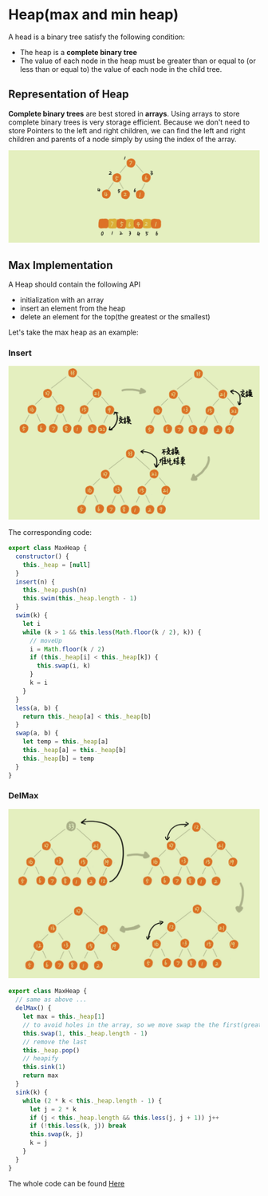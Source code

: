 # Heap(max and min heap)
A head is a binary tree satisfy the following condition:
* The heap is a **complete binary tree**
* The value of each node in the heap must be greater than or equal to (or less than or equal to) the value of each node in the child tree.


## Representation of Heap
**Complete binary trees** are best stored in **arrays**. Using arrays to store complete binary trees is very storage efficient. Because we don't need to store Pointers to the left and right children, we can find the left and right children and parents of a node simply by using the index of the array.

![](../assets//imgs/heap/representation-of-heap.png)
## Max Implementation
A Heap should contain the following API
* initialization with an array
* insert an element from the heap
* delete an element for the top(the greatest or the smallest)

Let's take the max heap as an example:

### Insert

![](../assets//imgs/heap/heap-insert.png)

The corresponding code: 
```js
export class MaxHeap {
  constructor() {
    this._heap = [null]
  }
  insert(n) {
    this._heap.push(n)
    this.swim(this._heap.length - 1)
  }
  swim(k) {
    let i
    while (k > 1 && this.less(Math.floor(k / 2), k)) {
      // moveUp
      i = Math.floor(k / 2)
      if (this._heap[i] < this._heap[k]) {
        this.swap(i, k)
      }
      k = i
    }
  }
  less(a, b) {
    return this._heap[a] < this._heap[b]
  }
  swap(a, b) {
    let temp = this._heap[a]
    this._heap[a] = this._heap[b]
    this._heap[b] = temp
  }
}
```
### DelMax

![](../assets//imgs/heap/heapify-1.png)


```js
export class MaxHeap {
  // same as above ...
  delMax() {
    let max = this._heap[1]
    // to avoid holes in the array, so we move swap the the first(greateset) element and last
    this.swap(1, this._heap.length - 1)
    // remove the last
    this._heap.pop()
    // heapify
    this.sink(1)
    return max
  }
  sink(k) {
    while (2 * k < this._heap.length - 1) {
      let j = 2 * k
      if (j < this._heap.length && this.less(j, j + 1)) j++
      if (!this.less(k, j)) break
      this.swap(k, j)
      k = j
    }
  }
}

```

The whole code can be found [Here](../src/data-structure/Heap.js)